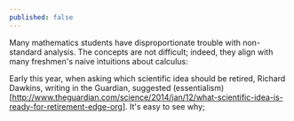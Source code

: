 ```yaml
---
published: false
---
```


Many mathematics students have disproportionate trouble with non-standard analysis. The concepts are not difficult; indeed, they align with many freshmen's naive intuitions about calculus: 

Early this year, when asking which scientific idea should be retired, Richard Dawkins, writing in the Guardian, suggested (essentialism)[http://www.theguardian.com/science/2014/jan/12/what-scientific-idea-is-ready-for-retirement-edge-org]. It's easy to see why;